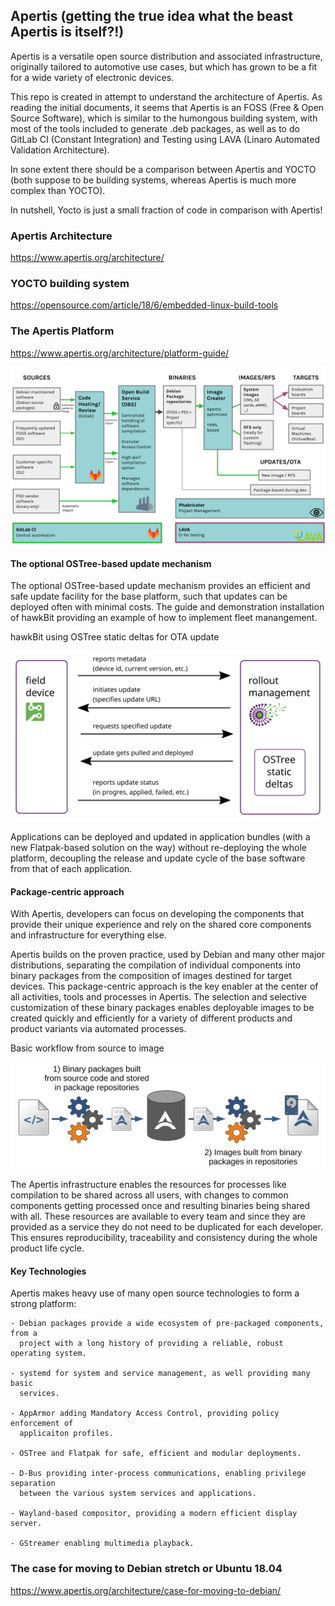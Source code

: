 ## Apertis (getting the true idea what the beast Apertis is itself?!)

Apertis is a versatile open source distribution and associated infrastructure, originally
tailored to automotive use cases, but which has grown to be a fit for a wide variety of
electronic devices.

This repo is created in attempt to understand the architecture of Apertis. As reading the
initial documents, it seems that Apertis is an FOSS (Free & Open Source Software), which
is similar to the humongous building system, with most of the tools included to generate
.deb packages, as well as to do GitLab CI (Constant Integration) and Testing using LAVA
(Linaro Automated Validation Architecture).

In sone extent there should be a comparison between Apertis and YOCTO (both suppose to
be building systems, whereas Apertis is much more complex than YOCTO).

In nutshell, Yocto is just a small fraction of code in comparison with Apertis!

### Apertis Architecture
https://www.apertis.org/architecture/

### YOCTO building system
https://opensource.com/article/18/6/embedded-linux-build-tools

### The Apertis Platform
https://www.apertis.org/architecture/platform-guide/

![](images/apertis-functional-view.svg)

#### The optional OSTree-based update mechanism

The optional OSTree-based update mechanism provides an efficient and safe update
facility for the base platform, such that updates can be deployed often with
minimal costs. The guide and demonstration installation of hawkBit providing an
example of how to implement fleet manangement.

hawkBit using OSTree static deltas for OTA update

![](images/ostree-hawkbit-static-deltas.svg)

Applications can be deployed and updated in application bundles (with a new
Flatpak-based solution on the way) without re-deploying the whole platform,
decoupling the release and update cycle of the base software from that of each
application.

#### Package-centric approach

With Apertis, developers can focus on developing the components that provide their unique
experience and rely on the shared core components and infrastructure for everything else.

Apertis builds on the proven practice, used by Debian and many other major distributions,
separating the compilation of individual components into binary packages from the
composition of images destined for target devices. This package-centric approach is the
key enabler at the center of all activities, tools and processes in Apertis. The selection
and selective customization of these binary packages enables deployable images to be
created quickly and efficiently for a variety of different products and product variants
via automated processes.

Basic workflow from source to image

![](images/workflow_basic-source-to-image.svg)

The Apertis infrastructure enables the resources for processes like compilation to be
shared across all users, with changes to common components getting processed once and
resulting binaries being shared with all. These resources are available to every team and
since they are provided as a service they do not need to be duplicated for each developer.
This ensures reproducibility, traceability and consistency during the whole product life
cycle.

#### Key Technologies

Apertis makes heavy use of many open source technologies to form a strong platform:

	- Debian packages provide a wide ecosystem of pre-packaged components, from a
	  project with a long history of providing a reliable, robust operating system.

	- systemd for system and service management, as well providing many basic
	  services.

	- AppArmor adding Mandatory Access Control, providing policy enforcement of
	  applicaiton profiles.

	- OSTree and Flatpak for safe, efficient and modular deployments.

	- D-Bus providing inter-process communications, enabling privilege separation
	  between the various system services and applications.

	- Wayland-based compositor, providing a modern efficient display server.

	- GStreamer enabling multimedia playback.

### The case for moving to Debian stretch or Ubuntu 18.04
https://www.apertis.org/architecture/case-for-moving-to-debian/
